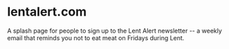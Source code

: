 # lentalert.com
A splash page for people to sign up to the Lent Alert newsletter -- a weekly email that reminds you not to eat meat on Fridays during Lent.

